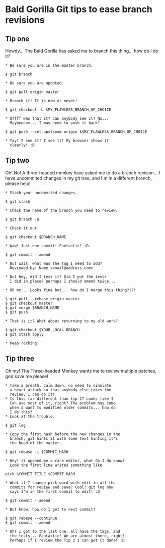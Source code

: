 # Bald Gorilla Git tips to ease branch revisions

## Tip one

Howdy... The Bald Gorilla has asked me to branch
this thing... how do I do it?

    * Be sure you are in the master branch.
```
$ git branch
```
    * Be sure you are updated.
```
$ git pull origin master
```
    * Branch it! It is now or never!
```
$ git checkout -b $MY_FLAWLESS_BRANCH_OF_CHOICE
```
    * Uffff was that it? Can anybody see it? No...
      Maybeeeee... I may need to push it back?
```
$ git push --set-upstream origin $$MY_FLAWLESS_BRANCH_OF_CHOICE
```
    * Yay! I see it! I see it! My browser shows it
      clearly! :D

## Tip two

Oh! No! A three-headed monkey have asked me to
do a branch revision... I have uncommited changes
in my git tree, and I'm in a different branch,
please help!

    * Stash your uncommited changes.
```
$ git stash
```
    * Check the name of the branch you need to review.
```
$ git branch -a
```
    * Check it out.
```
$ git checkout $BRANCH_NAME
```
    * Waw! Just one commit! Fantastic! :D.
```
$ git commit --amend
```
    * But wait, what was the tag I need to add?
      Reviewed-by: Name <email@address.com>

    * But hey, did I test it? Did I put the tests
      I did in place? perhaps I should amend twice...

    * Oh my... Looks fine but... how do I merge this thing?!?!
```
$ git pull --rebase origin master
$ git checkout master
$ git merge $BRANCH_NAME
$ git push
```
    * That is it? What about returning to my old work?
```
$ git checkout $YOUR_LOCAL_BRANCH
$ git stash apply
```
    * Keep rocking!

## Tip three

Oh my! The Three-headed Monkey wants me to review
multiple patches, god save me please!

    * Take a breath, calm down, no need to simulate
      a heart attack so that anybody else takes the
      review, I can do it!
    * Is this far different than tip 2? Looks like I
      Can use most of it, right? The problem may come
      when I want to modified older commits... how do
      I do this?
    * Look at the trouble.
```
$ git log
```
    * Copy the first hash before the new changes in the
      branch, git hints it with some text hinting it's
      the head of the master.
```
$ git rebase -i $COMMIT_HASH
```
    * Hey! it opened me a rare editor, what do I do know?
      Look the first line writes something like

```
pick $COMMIT_TITLE $COMMIT_HASH
```
    * What if I change pick word with edit in all the
      commits for review and save? Cool! git log now
      says I'm in the first commit to edit! :D
```
$ git commit --amend
```
    * But know, how do I get to next commit?
```
$ git rebase --continue
$ git commit --amend
```
    * Oh! I got to the last one, all have the tags, and
      the tests... Fantastic! We are almost there, right?
      Perhaps if I review the Tip 2 I can get it done! :D

